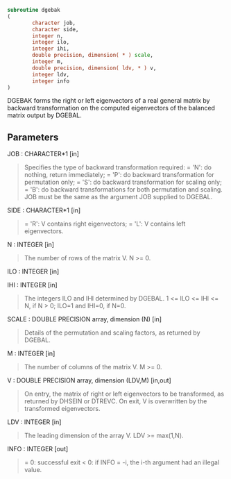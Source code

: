 ```fortran
subroutine dgebak
(
        character job,
        character side,
        integer n,
        integer ilo,
        integer ihi,
        double precision, dimension( * ) scale,
        integer m,
        double precision, dimension( ldv, * ) v,
        integer ldv,
        integer info
)
```

DGEBAK forms the right or left eigenvectors of a real general matrix
by backward transformation on the computed eigenvectors of the
balanced matrix output by DGEBAL.

## Parameters
JOB : CHARACTER*1 [in]
> Specifies the type of backward transformation required:
> = 'N': do nothing, return immediately;
> = 'P': do backward transformation for permutation only;
> = 'S': do backward transformation for scaling only;
> = 'B': do backward transformations for both permutation and
> scaling.
> JOB must be the same as the argument JOB supplied to DGEBAL.

SIDE : CHARACTER*1 [in]
> = 'R':  V contains right eigenvectors;
> = 'L':  V contains left eigenvectors.

N : INTEGER [in]
> The number of rows of the matrix V.  N >= 0.

ILO : INTEGER [in]

IHI : INTEGER [in]
> The integers ILO and IHI determined by DGEBAL.
> 1 <= ILO <= IHI <= N, if N > 0; ILO=1 and IHI=0, if N=0.

SCALE : DOUBLE PRECISION array, dimension (N) [in]
> Details of the permutation and scaling factors, as returned
> by DGEBAL.

M : INTEGER [in]
> The number of columns of the matrix V.  M >= 0.

V : DOUBLE PRECISION array, dimension (LDV,M) [in,out]
> On entry, the matrix of right or left eigenvectors to be
> transformed, as returned by DHSEIN or DTREVC.
> On exit, V is overwritten by the transformed eigenvectors.

LDV : INTEGER [in]
> The leading dimension of the array V. LDV >= max(1,N).

INFO : INTEGER [out]
> = 0:  successful exit
> < 0:  if INFO = -i, the i-th argument had an illegal value.
